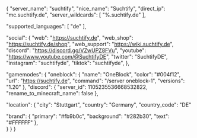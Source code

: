 {
  "server_name": "suchtify",
  "nice_name": "Suchtify",
  "direct_ip": "mc.suchtify.de",
  "server_wildcards": [
    "%.suchtify.de"
  ],  

  "supported_languages": [
     "de"
  ],  

  "social": {
    "web": "https://suchtify.de",
    "web_shop": "https://suchtify.de/shop",
    "web_support": "https://wiki.suchtify.de",
    "discord": "https://discord.gg/VZwUPZ8FVu",
    "youtube": "https://www.youtube.com/@SuchtifyDE",
    "twitter": "SuchtifyDE",
    "instagram": "suchtifyde",
    "tiktok": "suchtifyde",
  },
  
  "gamemodes": {
    "oneblock": {
      "name": "OneBlock", 
      "color": "#004f12",
      "url": "https://suchtify.de",
      "command": "/server oneblock-1",
      "versions": "1.20"
    },
  "discord": {
    "server_id": 1105235536668532822,
    "rename_to_minecraft_name": false
  },

  "location": {
    "city": "Stuttgart",
    "country": "Germany",
    "country_code": "DE"

  "brand": {
     "primary": "#fb9b0c",
     "background": "#282b30",
     "text": "#FFFFFF"
  },     
  }
}
}